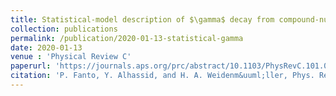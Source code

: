 ```yaml
---
title: Statistical-model description of $\gamma$ decay from compound-nucleus resonances
collection: publications
permalink: /publication/2020-01-13-statistical-gamma
date: 2020-01-13
venue : 'Physical Review C'
paperurl: 'https://journals.aps.org/prc/abstract/10.1103/PhysRevC.101.014607'
citation: 'P. Fanto, Y. Alhassid, and H. A. Weidenm&uuml;ller, Phys. Rev. C. <b>101</b>, 014607 (2020).'
---
```

